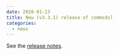 ```yaml
---
date: 2020-01-23
title: New (v3.3.1) release of commsdsl
categories:
  - news
---
```

See the [release notes](https://github.com/arobenko/commsdsl/releases/tag/v3.3.1).


